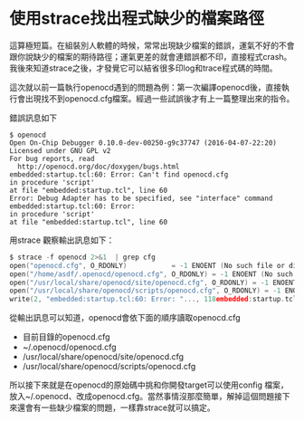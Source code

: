 # 使用strace找出程式缺少的檔案路徑


這算極短篇。在組裝別人軟體的時候，常常出現缺少檔案的錯誤，運氣不好的不會跟你說缺少的檔案的期待路徑；運氣更差的就會連錯誤都不印，直接程式crash。我後來知道strace之後，才發覺它可以結省很多印log和trace程式碼的時間。

這次就以前一篇執行openocd遇到的問題為例：第一次編譯openocd後，直接執行會出現找不到openocd.cfg檔案。經過一些試誤後才有上一篇整理出來的指令。

錯誤訊息如下

```
$ openocd 
Open On-Chip Debugger 0.10.0-dev-00250-g9c37747 (2016-04-07-22:20)
Licensed under GNU GPL v2
For bug reports, read
  http://openocd.org/doc/doxygen/bugs.html
embedded:startup.tcl:60: Error: Can't find openocd.cfg
in procedure 'script' 
at file "embedded:startup.tcl", line 60
Error: Debug Adapter has to be specified, see "interface" command
embedded:startup.tcl:60: Error: 
in procedure 'script' 
at file "embedded:startup.tcl", line 60
```

用strace 觀察輸出訊息如下：

```c
$ strace -f openocd 2>&1  | grep cfg
open("openocd.cfg", O_RDONLY)           = -1 ENOENT (No such file or directory)
open("/home/asdf/.openocd/openocd.cfg", O_RDONLY) = -1 ENOENT (No such file or directory)
open("/usr/local/share/openocd/site/openocd.cfg", O_RDONLY) = -1 ENOENT (No such file or directory)
open("/usr/local/share/openocd/scripts/openocd.cfg", O_RDONLY) = -1 ENOENT (No such file or directory)
write(2, "embedded:startup.tcl:60: Error: "..., 118embedded:startup.tcl:60: Error: Can't find openocd.cfg
```


從輸出訊息可以知道，openocd會依下面的順序讀取openocd.cfg

- 目前目錄的openocd.cfg
- ~/.openocd/openocd.cfg
- /usr/local/share/openocd/site/openocd.cfg
- /usr/local/share/openocd/scripts/openocd.cfg

所以接下來就是在openocd的原始碼中挑和你開發target可以使用config 檔案，放入~/.openocd、改成openocd.cfg。當然事情沒那麼簡單，解掉這個問題接下來還會有一些缺少檔案的問題，一樣靠strace就可以搞定。